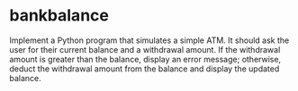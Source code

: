 # bankbalance
Implement a Python program that simulates a simple ATM. It should ask the user for their current balance and a withdrawal amount. If the withdrawal amount is greater than the balance, display an error message; otherwise, deduct the withdrawal amount from the balance and display the updated balance.
